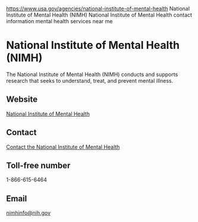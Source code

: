 

https://www.usa.gov/agencies/national-institute-of-mental-health
National Institute of Mental Health (NIMH)
National Institute of Mental Health contact information
mental health services near me

National Institute of Mental Health
(NIMH)
==========================================

The National Institute of Mental Health (NIMH) conducts and supports research that seeks to understand, treat, and prevent mental illness.

Website
-------

[National Institute of Mental Health](https://www.nimh.nih.gov/)

Contact
-------

[Contact the National Institute of Mental Health](https://www.nimh.nih.gov/site-info/contact-nimh)

Toll-free number
----------------

1-866-615-6464

Email
-----

[nimhinfo@nih.gov](mailto:nimhinfo@nih.gov)
